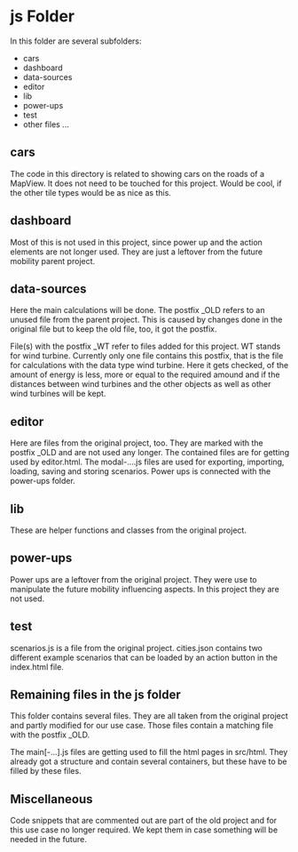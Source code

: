 # js Folder

In this folder are several subfolders:

- cars
- dashboard
- data-sources
- editor
- lib
- power-ups
- test
- other files ...

## cars

The code in this directory is related to showing cars on the roads of a MapView. It does not need to be touched for this project. Would be cool, if the other tile types would be as nice as this.

## dashboard

Most of this is not used in this project, since power up and the action elements are not longer used.
They are just a leftover from the future mobility parent project.

## data-sources

Here the main calculations will be done. The postfix \_OLD refers to an unused file from the parent project. This is caused by changes done in the original file but to keep the old file, too, it got the postfix.

File(s) with the postfix \_WT refer to files added for this project. WT stands for wind turbine. Currently only one file contains this postfix, that is the file for calculations with the data type wind turbine. Here it gets checked, of the amount of energy is less, more or equal to the required amound and if the distances between wind turbines and the other objects as well as other wind turbines will be kept.

## editor

Here are files from the original project, too. They are marked with the postfix \_OLD and are not used any longer. The contained files are for getting used by editor.html. The modal-....js files are used for exporting, importing, loading, saving and storing scenarios. Power ups is connected with the power-ups folder.

## lib

These are helper functions and classes from the original project.

## power-ups

Power ups are a leftover from the original project. They were use to manipulate the future mobility influencing aspects. In this project they are not used.

## test

scenarios.js is a file from the original project.
cities.json contains two different example scenarios that can be loaded by an action button in the index.html file.

## Remaining files in the js folder

This folder contains several files. They are all taken from the original project and partly modified for our use case. Those files contain a matching file with the postfix \_OLD.

The main[-...].js files are getting used to fill the html pages in src/html. They already got a structure and contain several containers, but these have to be filled by these files.

## Miscellaneous

Code snippets that are commented out are part of the old project and for this use case no longer required. We kept them in case something will be needed in the future.
